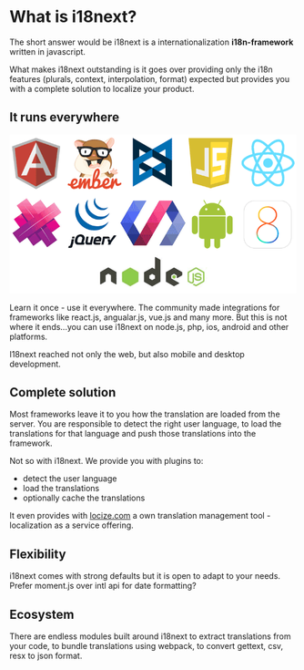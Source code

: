 # What is i18next?

The short answer would be i18next is a internationalization **i18n-framework** written in javascript.

What makes i18next outstanding is it goes over providing only the i18n features \(plurals, context, interpolation, format\) expected but provides you with a complete solution to localize your product.

## It runs everywhere

![](/assets/frameworks.png)

Learn it once - use it everywhere. The community made integrations for frameworks like react.js, angualar.js, vue.js and many more. But this is not where it ends...you can use i18next on node.js, php, ios, android and other platforms.

I18next reached not only the web, but also mobile and desktop development.

## Complete solution

Most frameworks leave it to you how the translation are loaded from the server. You are responsible to detect the right user language, to load the translations for that language and push those translations into the framework.

Not so with i18next. We provide you with plugins to:

* detect the user language
* load the translations
* optionally cache the translations

It even provides with [locize.com](http://locize.com) a own translation management tool - localization as a service offering.

## Flexibility

i18next comes with strong defaults but it is open to adapt to your needs. Prefer moment.js over intl api for date formatting?

## Ecosystem

There are endless modules built around i18next to extract translations from your code, to bundle translations using webpack, to convert gettext, csv, resx to json format.

